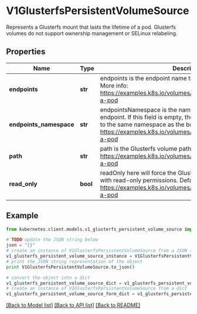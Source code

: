 # V1GlusterfsPersistentVolumeSource

Represents a Glusterfs mount that lasts the lifetime of a pod. Glusterfs volumes do not support ownership management or SELinux relabeling.

## Properties

Name | Type | Description | Notes
------------ | ------------- | ------------- | -------------
**endpoints** | **str** | endpoints is the endpoint name that details Glusterfs topology. More info: https://examples.k8s.io/volumes/glusterfs/README.md#create-a-pod | 
**endpoints_namespace** | **str** | endpointsNamespace is the namespace that contains Glusterfs endpoint. If this field is empty, the EndpointNamespace defaults to the same namespace as the bound PVC. More info: https://examples.k8s.io/volumes/glusterfs/README.md#create-a-pod | [optional] 
**path** | **str** | path is the Glusterfs volume path. More info: https://examples.k8s.io/volumes/glusterfs/README.md#create-a-pod | 
**read_only** | **bool** | readOnly here will force the Glusterfs volume to be mounted with read-only permissions. Defaults to false. More info: https://examples.k8s.io/volumes/glusterfs/README.md#create-a-pod | [optional] 

## Example

```python
from kubernetes.client.models.v1_glusterfs_persistent_volume_source import V1GlusterfsPersistentVolumeSource

# TODO update the JSON string below
json = "{}"
# create an instance of V1GlusterfsPersistentVolumeSource from a JSON string
v1_glusterfs_persistent_volume_source_instance = V1GlusterfsPersistentVolumeSource.from_json(json)
# print the JSON string representation of the object
print V1GlusterfsPersistentVolumeSource.to_json()

# convert the object into a dict
v1_glusterfs_persistent_volume_source_dict = v1_glusterfs_persistent_volume_source_instance.to_dict()
# create an instance of V1GlusterfsPersistentVolumeSource from a dict
v1_glusterfs_persistent_volume_source_form_dict = v1_glusterfs_persistent_volume_source.from_dict(v1_glusterfs_persistent_volume_source_dict)
```
[[Back to Model list]](../README.md#documentation-for-models) [[Back to API list]](../README.md#documentation-for-api-endpoints) [[Back to README]](../README.md)


